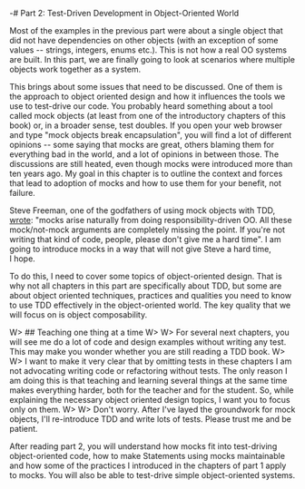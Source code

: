 -# Part 2: Test-Driven Development in Object-Oriented World

Most of the examples in the previous part were about a single object that did not have dependencies on other objects (with an exception of some values -- strings, integers, enums etc.). This is not how a real OO systems are built. In this part, we are finally going to look at scenarios where multiple objects work together as a system.

This brings about some issues that need to be discussed. One of them is the approach to object oriented design and how it influences the tools we use to test-drive our code. You probably heard something about a tool called mock objects (at least from one of the introductory chapters of this book) or, in a broader sense, test doubles. If you open your web browser and type "mock objects break encapsulation", you will find a lot of different opinions -- some saying that mocks are great, others blaming them for everything bad in the world, and a lot of opinions in between those. The discussions are still heated, even though mocks were introduced more than ten years ago. My goal in this chapter is to outline the context and forces that lead to adoption of mocks and how to use them for your benefit, not failure.

Steve Freeman, one of the godfathers of using mock objects with TDD, [wrote](https://groups.google.com/d/msg/growing-object-oriented-software/rwxCURI_3kM/2UcNAlF_Jh4J): "mocks arise naturally from doing responsibility-driven OO. All these mock/not-mock arguments are completely missing the point. If you're not writing that kind of code, people, please don't give me a hard time". I am going to introduce mocks in a way that will not give Steve a hard time, I hope.

To do this, I need to cover some topics of object-oriented design. That is why not all chapters in this part are specifically about TDD, but some are about object oriented techniques, practices and qualities you need to know to use TDD effectively in the object-oriented world. The key quality that we will focus on is object composability.

W> ## Teaching one thing at a time
W>
W> For several next chapters, you will see me do a lot of code and design examples without writing any test. This may make you wonder whether you are still reading a TDD book.
W>
W> I want to make it very clear that by omitting tests in these chapters I am not advocating writing code or refactoring without tests. The only reason I am doing this is that teaching and learning several things at the same time makes everything harder, both for the teacher and for the student. So, while explaining the necessary object oriented design topics, I want you to focus only on them.
W>
W> Don't worry. After I've layed the groundwork for mock objects, I'll re-introduce TDD and write lots of tests. Please trust me and be patient.

After reading part 2, you will understand how mocks fit into test-driving object-oriented code, how to make Statements using mocks maintainable and how some of the practices I introduced in the chapters of part 1 apply to mocks. You will also be able to test-drive simple object-oriented systems.
